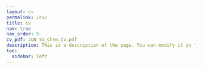 ```yaml
---
layout: cv
permalink: /cv/
title: cv
nav: true
nav_order: 5
cv_pdf: JUN YU_Chen_CV.pdf
description: This is a description of the page. You can modify it in '_pages/cv.md'. You can also change or remove the top pdf download button.
toc:
  sidebar: left
---
```

